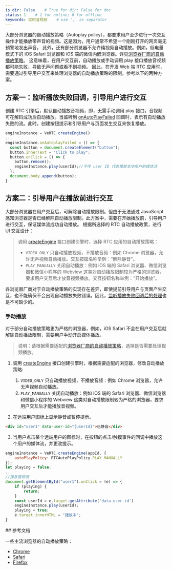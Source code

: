 ```yaml
---
is_dir: False    # True for dir; False for doc
status: 1    # 1 for online; 0 for offline
keywords: 实时音视频    # use ',' as separator
---
```


大部分浏览器的自动播放策略（Autoplay policy），都要求用户至少进行一次交互操作才能播放带声音的视频。这是因为，用户通常不希望一个刚刚打开的网页毫无预警地发出声音。
此外，还有部分浏览器不允许纯视频自动播放。例如，低电量模式下的 iOS Safari 浏览器和 iOS 端的微信内嵌浏览器。详见[浏览器厂商的自动播放策略](#reference)。
这意味着，在用户交互前，自动播放或手动调用 play 接口播放音视频都可能失败，导致无声问题或看不到视频。
因此，在开发 Web 端 RTC 应用时，需要通过引导用户交互来处理浏览器的自动播放策略的限制，参考以下的两种方案。

## 方案一：监听播放失败回调，引导用户进行交互

创建 RTC 引擎后，默认自动播放音视频，即，无需手动调用 play 接口，音视频可在解码成功后自动播放。当监听到 [onAutoPlayFailed](104479.md#onautoplayfailed) 回调时，表示有自动播放失败的流。此时，创建按钮提示和引导用户与页面发生交互来恢复播放。

```javascript
engineInstance = VeRTC.createEngine()
...
engineInstance.onAutoplayFailed = () => {
  const button = document.createElement("button");
  button.innerText = "Click to play";
  button.onClick = () => {
    button.remove();
    engineInstance.play(userId);//不传 user ID 代表播放本地用户的媒体流
  };
  document.body.append(button);
}
```

## 方案二：引导用户在播放前进行交互

大部分浏览器在用户交互后，可解除自动播放限制。但由于无法通过 JavaScript 感知浏览器是否已经解除自动播放限制。此方案中，需要在开始播放前，引导用户进行交互，保证媒体流成功自动播放。
根据所选择的 RTC 自动播放政策，进行 UI 交互设计：
> 调用 [createEngine](104478.md#createengine) 接口创建引擎时，选择 RTC 应用的自动播放策略：
> - `VIDEO_ONLY` 只自动播放视频，不播放音频：例如 Chrome 浏览器，允许无声视频自动播放。交互按钮名称举例：“解除静音”。
> - `PLAY_MANUALLY` 关闭自动播放：例如  iOS 端的 Safari 浏览器、微信浏览器和微信小程序的 Webview 这类对自动播放限制较为严格的浏览器，要求用户交互后才放音视频播放。交互按钮名称举例：“开始播放”。

各浏览器厂商对于自动播放策略的实现存在差异，即使提前引导用户与页面产生交互，也不能确保不会出现自动播放失败错误。因此，[监听播放失败回调后的处理](#监听播放失败回调，引导用户进行交互)也是不可缺少的。

### 手动播放

对于部分自动播放策略更为严格的浏览器，例如，iOS Safari 不会在用户交互后就解除自动播放限制，需要用户手动开启媒体播放。

> 说明：请根据需要适配的[浏览器厂商的自动播放策略](#reference)，选择是否需要处理视频播放。

1. 调用 [createEngine](104478.md#createengine) 接口创建引擎时，根据需要适配的浏览器，修改自动播放策略:
	1. `VIDEO_ONLY` 只自动播放视频，不播放音频：例如 Chrome 浏览器，允许无声视频自动播放。
	2. `PLAY_MANUALLY` 关闭自动播放：例如 iOS 端的 Safari 浏览器、微信浏览器和微信小程序的 Webview 这类对自动播放限制较为严格的浏览器，要求用户交互后才能播放音视频。

2. 在远端用户图标上显示静音或暂停提示。

```html
<div id="user1" data-user-id="{userId}">已静音</div>
```

3. 当用户点击某个远端用户的图标时，在按钮的点击/触摸事件的回调中播放这个用户的媒体流，并更改提示。

```javascript
engineInstance = VeRTC.createEngine(appId, { 
    autoPlayPolicy: RTCAutoPlayPolicy.PLAY_MANUALLY 
});
let playing = false;
...
//播放音频流
document.getElementById("user1").onClick = (e) => {
    if (playing) {
        return;
    }
    const userId = e.target.getAttribute('data-user-id')
    engineInstance.play(userId);
    playing = true;
    e.target.innerHTML = "播放中";
}
```

<span id="reference">
## 参考文档

一些主流浏览器的自动播放策略：
   - [Chrome](https://developers.google.com/web/updates/2017/09/autoplay-policy-changes)	
   - [Safari](https://webkit.org/blog/7734/auto-play-policy-changes-for-macos/)
   - [Firefox](https://support.mozilla.org/en-US/kb/block-autoplay)
